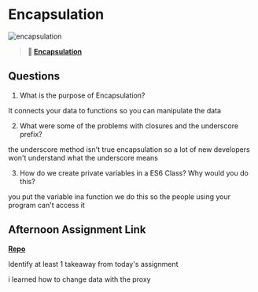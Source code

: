 # Encapsulation

![encapsulation](https://bcw.blob.core.windows.net/public/img/journals/5838157482080222)

> **📖 [Encapsulation](https://codeworksacademy.com/fs-student-guide/resources/wk3/02-Encapsulation)**

## Questions

1. What is the purpose of Encapsulation?

It connects your data to functions so you can manipulate the data

2. What were some of the problems with closures and the underscore prefix?

the underscore method isn't true encapsulation so a lot of new developers won't understand what the underscore means 

3. How do we create private variables in a ES6 Class? Why would you do this?

you put the variable ina function we do this so the people using your program can't access it

## Afternoon Assignment Link

**[Repo](https://github.com/ChristineKlosterman/vMachine)**

Identify at least 1 takeaway from today's assignment

i learned how to change data with the proxy
